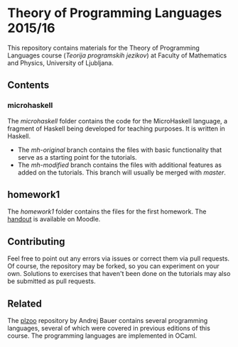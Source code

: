 # Theory of Programming Languages 2015/16

This repository contains materials for the Theory of Programming Languages course (*Teorija programskih jezikov*) at Faculty of Mathematics and Physics, University of Ljubljana.

## Contents

### microhaskell

The *microhaskell* folder contains the code for the MicroHaskell language, a fragment of Haskell being developed for teaching purposes. It is written in Haskell.

* The *mh-original* branch contains the files with basic functionality that serve as a starting point for the tutorials.
* The *mh-modified* branch contains the files with additional features as added on the tutorials. This branch will usually be merged with *master*.

## homework1

The *homework1* folder contains the files for the first homework. The [handout](https://ucilnica.fmf.uni-lj.si/mod/resource/view.php?id=16922) is available on Moodle.

## Contributing

Feel free to point out any errors via issues or correct them via pull requests. Of course, the repository may be forked, so you can experiment on your own. Solutions to exercises that haven't been done on the tutorials may also be submitted as pull requests.

## Related

The [plzoo](https://github.com/andrejbauer/plzoo) repository by Andrej Bauer contains several programming languages, several of which were covered in previous editions of this course. The programming languages are implemented in OCaml.

